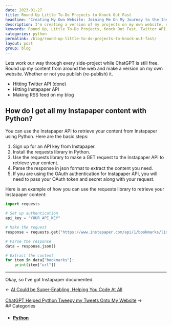 ```yaml
---
date: 2023-01-27
title: Round Up Little To-Do Projects to Knock Out Fast
headline: "Creating My Own Website: Joining Me On My Journey to the Instapaper API!"
description: I'm creating a version of my projects on my own website, starting with the Twitter API and then hitting the Instapaper API to create an RSS feed on my blog. To do this, I'll need an Instapaper API key and the requests library in Python. Come join me on my journey as I make a GET request to the Instapaper API!
keywords: Round Up, Little To-Do Projects, Knock Out Fast, Twitter API, Instapaper API, RSS Feed, Instapaper API Key, Requests Library, Python, GET Request
categories: python
permalink: /blog/round-up-little-to-do-projects-to-knock-out-fast/
layout: post
group: blog
---
```



Lets work our way through every side-project while ChatGPT is still free. Round
up my content from around the web and make a version on my own website. Whether
or not you publish (re-publish) it.

- Hitting Twitter API (done)
- Hitting Instapaper API
- Making RSS feed on my blog

## How do I get all my Instapaper content with Python?

You can use the Instapaper API to retrieve your content from Instapaper using Python. Here are the basic steps:

1. Sign up for an API key from Instapaper.
1. Install the requests library in Python.
1. Use the requests library to make a GET request to the Instapaper API to retrieve your content.
1. Parse the response in json format to extract the content you need.
1. If you are using the OAuth authentication for Instapaper API, you will need to pass your OAuth token and secret along with your request.

Here is an example of how you can use the requests library to retrieve your
Instapaper content:

```python
import requests

# Set up authentication
api_key = "YOUR_API_KEY"

# Make the request
response = requests.get("https://www.instapaper.com/api/1/bookmarks/list", auth=(api_key, ""))

# Parse the response
data = response.json()

# Extract the content
for item in data["bookmarks"]:
    print(item["url"])
```

---

Okay, so I've got Instapaper documented.


<div class="arrow-links"><div class="post-nav-prev"><span class="arrow">&larr;&nbsp;</span><a href="/blog/ai-could-be-super-enabling-helping-you-code-at-all/">AI Could be Super-Enabling, Helping You Code At All</a></div> &nbsp; <div class="post-nav-next"><a href="/blog/chatgpt-helped-python-tweepy-my-tweets-onto-my-website/">ChatGPT Helped Python Tweepy my Tweets Onto My Website</a><span class="arrow">&nbsp;&rarr;</span></div></div>
## Categories

<ul>
<li><h4><a href='/python/'>Python</a></h4></li></ul>